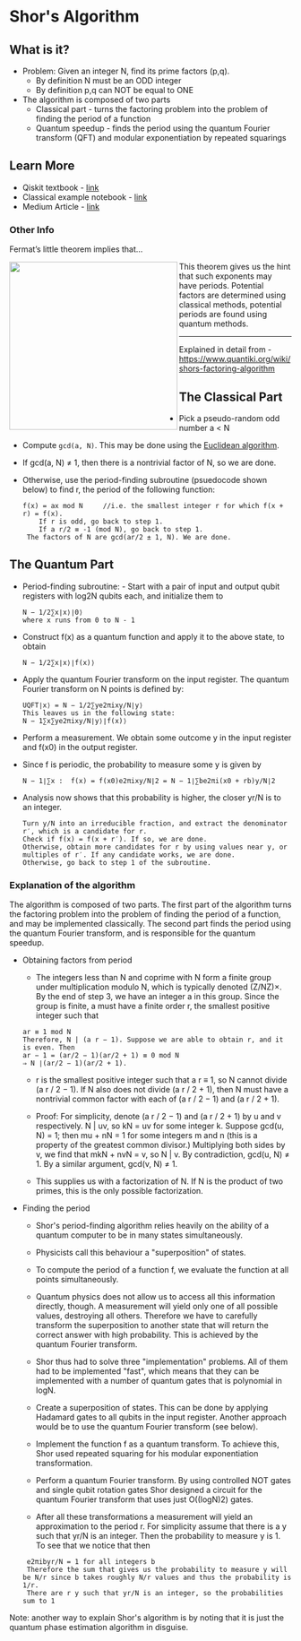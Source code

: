 # Shor's Algorithm

## What is it?

- Problem: Given an integer N, find its prime factors (p,q). 
    - By definition N must be an ODD integer
    - By definition p,q can NOT be equal to ONE  
- The algorithm is composed of two parts
    - Classical part -  turns the factoring problem into the problem of finding the period of a function 
    - Quantum speedup -  finds the period using the quantum Fourier transform (QFT) and modular exponentiation by repeated squarings

## Learn More

- Qiskit textbook - [link](https://qiskit.org/textbook/ch-algorithms/shor.html#1.-The-Problem:-Period-Finding)
- Classical example notebook - [link](https://github.com/PotatoDrug/Quantum-Cryptography/blob/master/Shor/Shor's%20Algorithm.ipynb)
- Medium Article - [link](https://towardsdatascience.com/quantum-factorization-b3f44be9d738)

### Other Info

Fermat’s little theorem implies that...

<img src="https://github.com/lynnlangit/learning-quantum/blob/main/images/fermat.png" width=300 align=left>

This theorem gives us the hint that such exponents may have periods.  Potential factors are determined using classical methods, potential periods are found using quantum methods.

---
Explained in detail from - https://www.quantiki.org/wiki/shors-factoring-algorithm  
## The Classical Part

- Pick a pseudo-random odd number a < N
- Compute `gcd(a, N)`. This may be done using the [Euclidean algorithm](https://en.wikipedia.org/wiki/Euclidean_algorithm).
- If gcd(a, N) ≠ 1, then there is a nontrivial factor of N, so we are done.
- Otherwise, use the period-finding subroutine (psuedocode shown below) to find r, the period of the following function:

    ```
    f(x) = ax mod N     //i.e. the smallest integer r for which f(x + r) = f(x).
        If r is odd, go back to step 1.
        If a r/2 ≡ -1 (mod N), go back to step 1.
     The factors of N are gcd(ar/2 ± 1, N). We are done.
    ```


## The Quantum Part

- Period-finding subroutine: - Start with a pair of input and output qubit registers with log2N qubits each, and initialize them to
    ```
    N − 1/2∑x∣x⟩∣0⟩
    where x runs from 0 to N - 1
    ```

- Construct f(x) as a quantum function and apply it to the above state, to obtain
    ```
    N − 1/2∑x∣x⟩∣f(x)⟩
    ```

- Apply the quantum Fourier transform on the input register. The quantum Fourier transform on N points is defined by: 
    ```
    UQFT∣x⟩ = N − 1/2∑ye2πixy/N∣y⟩
    This leaves us in the following state:
    N − 1∑x∑ye2πixy/N∣y⟩∣f(x)⟩
    ```

- Perform a measurement. We obtain some outcome y in the input register and f(x0) in the output register. 
- Since f is periodic, the probability to measure some y is given by
    ```
    N − 1∣∑x :  f(x) = f(x0)e2πixy/N∣2 = N − 1∣∑be2πi(x0 + rb)y/N∣2
    ```

- Analysis now shows that this probability is higher, the closer yr/N is to an integer.
    ```
    Turn y/N into an irreducible fraction, and extract the denominator r′, which is a candidate for r.
    Check if f(x) = f(x + r′). If so, we are done.
    Otherwise, obtain more candidates for r by using values near y, or multiples of r′. If any candidate works, we are done.
    Otherwise, go back to step 1 of the subroutine.
    ```

### Explanation of the algorithm
The algorithm is composed of two parts. The first part of the algorithm turns the factoring problem into the problem of finding the period of a function, and may be implemented classically. The second part finds the period using the quantum Fourier transform, and is responsible for the quantum speedup.

- Obtaining factors from period
    - The integers less than N and coprime with N form a finite group under multiplication modulo N, which is typically denoted (Z/NZ)×. By the end of step 3, we have an integer a in this group. Since the group is finite, a must have a finite order r, the smallest positive integer such that
    ```
    ar ≡ 1 mod N
    Therefore, N | (a r − 1). Suppose we are able to obtain r, and it is even. Then
    ar − 1 = (ar/2 − 1)(ar/2 + 1) ≡ 0 mod N
    ⇒ N ∣(ar/2 − 1)(ar/2 + 1).
    ```

    - r is the smallest positive integer such that a r ≡ 1, so N cannot divide (a r / 2 − 1). If N also does not divide (a r / 2 + 1), then N must have a nontrivial common factor with each of (a r / 2 − 1) and (a r / 2 + 1).

    - Proof: For simplicity, denote (a r / 2 − 1) and (a r / 2 + 1) by u and v respectively. N | uv, so kN = uv for some integer k. Suppose gcd(u, N) = 1; then mu + nN = 1 for some integers m and n (this is a property of the greatest common divisor.) Multiplying both sides by v, we find that mkN + nvN = v, so N | v. By contradiction, gcd(u, N) ≠ 1. By a similar argument, gcd(v, N) ≠ 1.

    - This supplies us with a factorization of N. If N is the product of two primes, this is the only possible factorization.

- Finding the period
    - Shor's period-finding algorithm relies heavily on the ability of a quantum computer to be in many states simultaneously. 
    - Physicists call this behaviour a "superposition" of states. 
    - To compute the period of a function f, we evaluate the function at all points simultaneously.

    - Quantum physics does not allow us to access all this information directly, though. A measurement will yield only one of all possible values, destroying all others. Therefore we have to carefully transform the superposition to another state that will return the correct answer with high probability. This is achieved by the quantum Fourier transform.

    - Shor thus had to solve three "implementation" problems. All of them had to be implemented "fast", which means that they can be implemented with a number of quantum gates that is polynomial in logN.

    - Create a superposition of states. This can be done by applying Hadamard gates to all qubits in the input register. Another approach would be to use the quantum Fourier transform (see below).

    - Implement the function f as a quantum transform. To achieve this, Shor used repeated squaring for his modular exponentiation transformation.

    - Perform a quantum Fourier transform. By using controlled NOT gates and single qubit rotation gates Shor designed a circuit for the quantum Fourier transform that uses just O((logN)2) gates.

    - After all these transformations a measurement will yield an approximation to the period r. For simplicity assume that there is a y such that yr/N is an integer. Then the probability to measure y is 1. To see that we notice that then
    ```
     e2πibyr/N = 1 for all integers b
     Therefore the sum that gives us the probability to measure y will be N/r since b takes roughly N/r values and thus the probability is 1/r. 
     There are r y such that yr/N is an integer, so the probabilities sum to 1
     ```

Note: another way to explain Shor's algorithm is by noting that it is just the quantum phase estimation algorithm in disguise.


